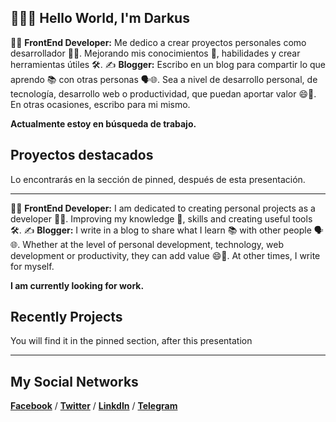 ## 👋👨‍💻 Hello World, I'm Darkus

👨‍💻 **FrontEnd Developer:** Me dedico a crear proyectos personales como desarrollador 👨‍💻. Mejorando mis conocimientos 🧠, habilidades y crear herramientas útiles 🛠️.
✍️ **Blogger:** Escribo en un blog para compartir lo que aprendo 📚 con otras personas 🗣️🌐. Sea a nivel de desarrollo personal, de tecnología, desarrollo web o productividad, que puedan aportar valor 😄🤗. En otras ocasiones, escribo para mi mismo.

**Actualmente estoy en búsqueda de trabajo.**

## Proyectos destacados

Lo encontrarás en la sección de pinned, después de esta presentación.

---

👨‍💻 **FrontEnd Developer:** I am dedicated to creating personal projects as a developer 👨‍💻. Improving my knowledge 🧠, skills and creating useful tools 🛠️.
✍️ **Blogger:** I write in a blog to share what I learn 📚 with other people 🗣️🌐. Whether at the level of personal development, technology, web development or productivity, they can add value 😄🤗. At other times, I write for myself.

**I am currently looking for work.**

## Recently Projects

You will find it in the pinned section, after this presentation

---

## My Social Networks

**[Facebook](https://www.linkedin.com/in/darkusphantom/)** / **[Twitter](https://twitter.com/DarkusPhantom2)** / **[LinkdIn](https://www.linkedin.com/in/darkusphantom/)** / **[Telegram](https://t.me/darkusphantomchannel)**
